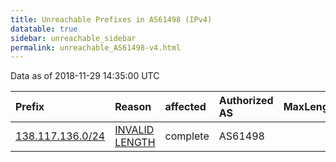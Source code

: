 ```yaml
---
title: Unreachable Prefixes in AS61498 (IPv4)
datatable: true
sidebar: unreachable_sidebar
permalink: unreachable_AS61498-v4.html
---
```


Data as of 2018-11-29 14:35:00 UTC


<div class="datatable-begin"></div>

| Prefix                                                     | Reason                                                                                                     | affected   | Authorized AS   |   MaxLength | Anchor                                         |   unreachable /24s |
|:-----------------------------------------------------------|:-----------------------------------------------------------------------------------------------------------|:-----------|:----------------|------------:|:-----------------------------------------------|-------------------:|
| [138.117.136.0/24](https://stat.ripe.net/138.117.136.0/24) | [INVALID LENGTH](https://rpki-validator.ripe.net/announcement-preview?asn=AS61498&prefix=138.117.136.0/24) | complete   | AS61498         |          22 | [LACNIC](unreachable_LACNIC_RPKI_Root-v4.html) |                  1 |

<div class="datatable-end"></div>